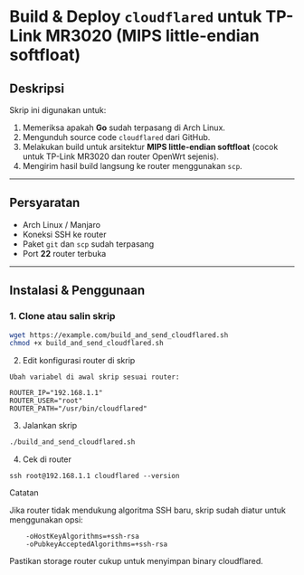 # Build & Deploy `cloudflared` untuk TP-Link MR3020 (MIPS little-endian softfloat)

## Deskripsi
Skrip ini digunakan untuk:
1. Memeriksa apakah **Go** sudah terpasang di Arch Linux.
2. Mengunduh source code `cloudflared` dari GitHub.
3. Melakukan build untuk arsitektur **MIPS little-endian softfloat** (cocok untuk TP-Link MR3020 dan router OpenWrt sejenis).
4. Mengirim hasil build langsung ke router menggunakan `scp`.

---

## Persyaratan
- Arch Linux / Manjaro
- Koneksi SSH ke router
- Paket `git` dan `scp` sudah terpasang
- Port **22** router terbuka

---

## Instalasi & Penggunaan

### 1. Clone atau salin skrip
```bash
wget https://example.com/build_and_send_cloudflared.sh
chmod +x build_and_send_cloudflared.sh
```

2. Edit konfigurasi router di skrip
```
Ubah variabel di awal skrip sesuai router:

ROUTER_IP="192.168.1.1"
ROUTER_USER="root"
ROUTER_PATH="/usr/bin/cloudflared"
````
3. Jalankan skrip
```bash
./build_and_send_cloudflared.sh
```
4. Cek di router
```
ssh root@192.168.1.1 cloudflared --version
```
Catatan

Jika router tidak mendukung algoritma SSH baru, skrip sudah diatur untuk menggunakan opsi:
```
    -oHostKeyAlgorithms=+ssh-rsa
    -oPubkeyAcceptedAlgorithms=+ssh-rsa
```
Pastikan storage router cukup untuk menyimpan binary cloudflared.

